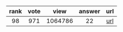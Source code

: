 
| rank | vote | view | answer | url |
|:-:|:-:|:-:|:-:|:-:|
|98|971|1064786|22| [url](http://stackoverflow.com/questions/9573244/most-elegant-way-to-check-if-the-string-is-empty-in-python) |
